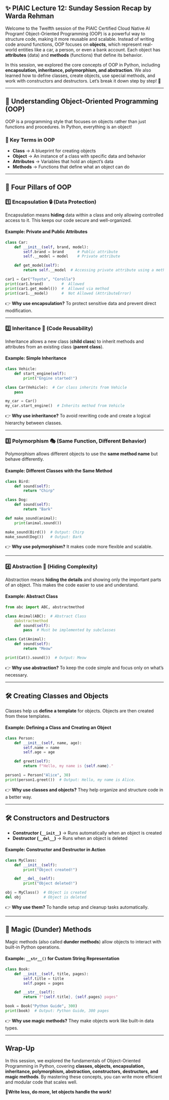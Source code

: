 ## ✨ PIAIC Lecture 12: Sunday Session Recap by Warda Rehman
Welcome to the Twelfth session of the PIAIC Certified Cloud Native AI Program! Object-Oriented Programming (OOP) is a powerful way to structure code, making it more reusable and scalable. Instead of writing code around functions, OOP focuses on **objects**, which represent real-world entities like a car, a person, or even a bank account. Each object has **attributes** (data) and **methods** (functions) that define its behavior.  

In this session, we explored the core concepts of OOP in Python, including **encapsulation, inheritance, polymorphism, and abstraction**. We also learned how to define classes, create objects, use special methods, and work with constructors and destructors. Let’s break it down step by step! 🚀  

---

## **🧩 Understanding Object-Oriented Programming (OOP)**
OOP is a programming style that focuses on objects rather than just functions and procedures. In Python, everything is an object!  

### **🔹 Key Terms in OOP**
- **Class** → A blueprint for creating objects  
- **Object** → An instance of a class with specific data and behavior  
- **Attributes** → Variables that hold an object’s data  
- **Methods** → Functions that define what an object can do  

---

## **🔑 Four Pillars of OOP**
### **1️⃣ Encapsulation 🔒 (Data Protection)**
Encapsulation means **hiding** data within a class and only allowing controlled access to it. This keeps our code secure and well-organized.  

#### **Example: Private and Public Attributes**
```python
class Car:
    def __init__(self, brand, model):
        self.brand = brand      # Public attribute
        self.__model = model    # Private attribute

    def get_model(self):
        return self.__model  # Accessing private attribute using a method

car1 = Car("Toyota", "Corolla")
print(car1.brand)        #  Allowed
print(car1.get_model())  #  Allowed via method
print(car1.__model)      #  Not Allowed (AttributeError)
```
👉 **Why use encapsulation?** To protect sensitive data and prevent direct modification.

---

### **2️⃣ Inheritance 🧬 (Code Reusability)**
Inheritance allows a new class (**child class**) to inherit methods and attributes from an existing class (**parent class**).  

#### **Example: Simple Inheritance**
```python
class Vehicle:
    def start_engine(self):
        print("Engine started!")

class Car(Vehicle):  # Car class inherits from Vehicle
    pass

my_car = Car()
my_car.start_engine()  # Inherits method from Vehicle
```
👉 **Why use inheritance?** To avoid rewriting code and create a logical hierarchy between classes.

---

### **3️⃣ Polymorphism 🎭 (Same Function, Different Behavior)**
Polymorphism allows different objects to use the **same method name** but behave differently.  

#### **Example: Different Classes with the Same Method**
```python
class Bird:
    def sound(self):
        return "Chirp"

class Dog:
    def sound(self):
        return "Bark"

def make_sound(animal):
    print(animal.sound())

make_sound(Bird())  # Output: Chirp
make_sound(Dog())   # Output: Bark
```
👉 **Why use polymorphism?** It makes code more flexible and scalable.

---

### **4️⃣ Abstraction 🎩 (Hiding Complexity)**
Abstraction means **hiding the details** and showing only the important parts of an object. This makes the code easier to use and understand.  

#### **Example: Abstract Class**
```python
from abc import ABC, abstractmethod

class Animal(ABC):  # Abstract Class
    @abstractmethod
    def sound(self):
        pass  # Must be implemented by subclasses

class Cat(Animal):
    def sound(self):
        return "Meow"

print(Cat().sound())  # Output: Meow
```
👉 **Why use abstraction?** To keep the code simple and focus only on what’s necessary.

---

## **🛠️ Creating Classes and Objects**
Classes help us **define a template** for objects. Objects are then created from these templates.  

#### **Example: Defining a Class and Creating an Object**
```python
class Person:
    def __init__(self, name, age):
        self.name = name
        self.age = age

    def greet(self):
        return f"Hello, my name is {self.name}."

person1 = Person("Alice", 30)
print(person1.greet())  # Output: Hello, my name is Alice.
```
👉 **Why use classes and objects?** They help organize and structure code in a better way.

---

## **🛠️ Constructors and Destructors**
- **Constructor (`__init__`)** → Runs automatically when an object is created  
- **Destructor (`__del__`)** → Runs when an object is deleted  

#### **Example: Constructor and Destructor in Action**
```python
class MyClass:
    def __init__(self):
        print("Object created!")

    def __del__(self):
        print("Object deleted!")

obj = MyClass()  # Object is created
del obj          # Object is deleted
```
👉 **Why use them?** To handle setup and cleanup tasks automatically.

---

## **🎩 Magic (Dunder) Methods**
Magic methods (also called **dunder methods**) allow objects to interact with built-in Python operations.

#### **Example: `__str__()` for Custom String Representation**
```python
class Book:
    def __init__(self, title, pages):
        self.title = title
        self.pages = pages

    def __str__(self):
        return f"{self.title}, {self.pages} pages"

book = Book("Python Guide", 300)
print(book)  # Output: Python Guide, 300 pages
```
👉 **Why use magic methods?** They make objects work like built-in data types.

---

## Wrap-Up
In this session, we explored the fundamentals of Object-Oriented Programming in Python, covering **classes, objects, encapsulation, inheritance, polymorphism, abstraction, constructors, destructors, and magic methods**. By mastering these concepts, you can write more efficient and modular code that scales well.  

 **🚀Write less, do more, let objects handle the work!**
